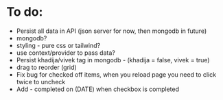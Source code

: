 # To do:

- Persist all data in API (json server for now, then mongodb in future)
- mongodb?
- styling - pure css or tailwind?
- use context/provider to pass data?
- Persist khadija/vivek tag in mongodb - (khadija = false, vivek = true)
- drag to reorder (grid)
- Fix bug for checked off items, when you reload page you need to click twice to uncheck
- Add - completed on (DATE) when checkbox is completed
